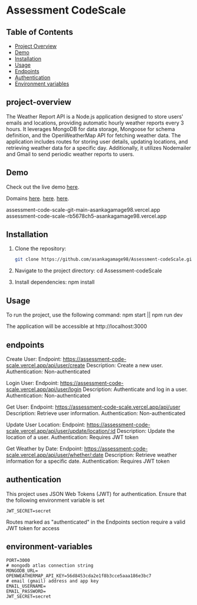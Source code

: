 # Assessment CodeScale


## Table of Contents

- [Project Overview](#project-overview)
- [Demo](#demo)
- [Installation](#installation)
- [Usage](#usage)
- [Endpoints](#endpoints)
- [Authentication](#authentication)
- [Environment variables](#environment-variables)


## project-overview

The Weather Report API is a Node.js application designed to store users' emails and locations, providing automatic hourly weather reports every 3 hours. It leverages MongoDB for data storage, Mongoose for schema definition, and the OpenWeatherMap API for fetching weather data. The application includes routes for storing user details, updating locations, and retrieving weather data for a specific day. Additionally, it utilizes Nodemailer and Gmail to send periodic weather reports to users.

## Demo
Check out the live demo
[here](https://assessment-code-scale-rb5678ch5-asankagamage98.vercel.app).

Domains
[here](https://assessment-code-scale.vercel.app/).
[here](https://assessment-code-scale-git-main-asankagamage98.vercel.app/).
[here](https://assessment-code-scale-rb5678ch5-asankagamage98.vercel.app/).


assessment-code-scale-git-main-asankagamage98.vercel.app
assessment-code-scale-rb5678ch5-asankagamage98.vercel.app

## Installation

1. Clone the repository:

   ```bash
   git clone https://github.com/asankagamage98/Assessment-codeScale.git

2. Navigate to the project directory:
    cd Assessment-codeScale

3. Install dependencies:
    npm install


## Usage
To run the project, use the following command:
    npm start || npm run dev

The application will be accessible at http://localhost:3000


## endpoints
Create User:
Endpoint: https://assessment-code-scale.vercel.app/api/user/create
Description: Create a new user.
Authentication: Non-authenticated

Login User:
Endpoint: https://assessment-code-scale.vercel.app/api/user/login
Description: Authenticate and log in a user.
Authentication: Non-authenticated

Get User:
Endpoint: https://assessment-code-scale.vercel.app/api/user
Description: Retrieve user information.
Authentication: Non-authenticated

Update User Location:
Endpoint: https://assessment-code-scale.vercel.app/api/user/update/location/:id
Description: Update the location of a user.
Authentication: Requires JWT token

Get Weather by Date:
Endpoint: https://assessment-code-scale.vercel.app/api/user/whether/:date
Description: Retrieve weather information for a specific date.
Authentication: Requires JWT token

## authentication
This project uses JSON Web Tokens (JWT) for authentication. Ensure that the following environment variable is set

    JWT_SECRET=secret

Routes marked as "authenticated" in the Endpoints section require a valid JWT token for access


## environment-variables

```
PORT=3000
# mongodb atlas connection string
MONGODB_URL=
OPENWEATHERMAP_API_KEY=56d8453cda2e1f8b3cce5aaa186e3bc7
# email (gmail) address and app key
EMAIL_USERNAME=
EMAIL_PASSWORD=
JWT_SECRET=secret
```
